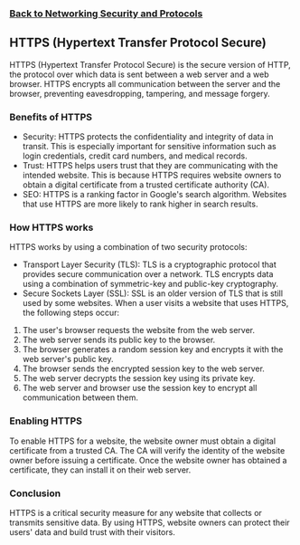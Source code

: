 ### [Back to Networking Security and Protocols](../readme.md)
## HTTPS (Hypertext Transfer Protocol Secure)
HTTPS (Hypertext Transfer Protocol Secure) is the secure version of HTTP, the protocol over which data is sent between a web server and a web browser. HTTPS encrypts all communication between the server and the browser, preventing eavesdropping, tampering, and message forgery.

### Benefits of HTTPS

- Security: HTTPS protects the confidentiality and integrity of data in transit. This is especially important for sensitive information such as login credentials, credit card numbers, and medical records.
- Trust: HTTPS helps users trust that they are communicating with the intended website. This is because HTTPS requires website owners to obtain a digital certificate from a trusted certificate authority (CA).
- SEO: HTTPS is a ranking factor in Google's search algorithm. Websites that use HTTPS are more likely to rank higher in search results.

### How HTTPS works

HTTPS works by using a combination of two security protocols:

- Transport Layer Security (TLS): TLS is a cryptographic protocol that provides secure communication over a network. TLS encrypts data using a combination of symmetric-key and public-key cryptography.
- Secure Sockets Layer (SSL): SSL is an older version of TLS that is still used by some websites.
When a user visits a website that uses HTTPS, the following steps occur:

1. The user's browser requests the website from the web server.
2. The web server sends its public key to the browser.
3. The browser generates a random session key and encrypts it with the web server's public key.
4. The browser sends the encrypted session key to the web server.
5. The web server decrypts the session key using its private key.
6. The web server and browser use the session key to encrypt all communication between them.

### Enabling HTTPS

To enable HTTPS for a website, the website owner must obtain a digital certificate from a trusted CA. The CA will verify the identity of the website owner before issuing a certificate. Once the website owner has obtained a certificate, they can install it on their web server.

### Conclusion

HTTPS is a critical security measure for any website that collects or transmits sensitive data. By using HTTPS, website owners can protect their users' data and build trust with their visitors.